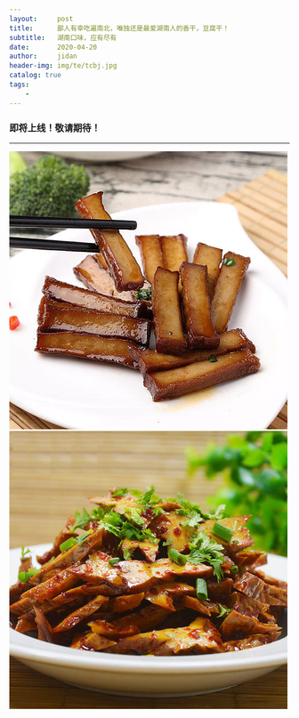 ```yaml
---
layout:     post
title:      鄙人有幸吃遍南北，唯独还是最爱湖南人的香干，豆腐干！
subtitle:   湖南口味，应有尽有
date:       2020-04-20
author:     jidan
header-img: img/te/tcbj.jpg
catalog: true
tags:
    - 
---
```

### 即将上线！敬请期待！
---
![](/img/te/14.jpg)
![](/img/te/10.jpg)